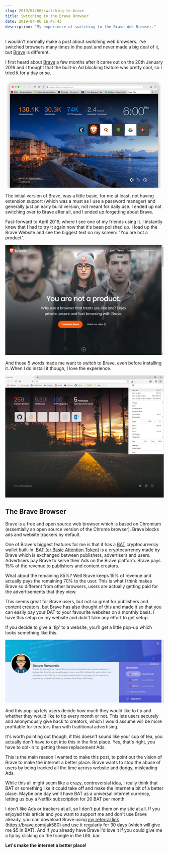 ```yaml
---
slug: 2019/04/06/switching-to-brave
title: Switching to the Brave Browser
date: 2019-04-06 16:47:43
description: "My experience of switching to the Brave Web Browser."
---
```

I wouldn't normally make a post about switching web browsers. I've switched browsers many times in the past and never made a big deal of it, but [Brave](https://brave.com/) is different.

I first heard about [Brave](https://brave.com/) a few months after it came out on the 20th January 2016 and I thought that the built-in Ad blocking feature was pretty cool, so I tried it for a day or so.

![Old Brave Browser](./2019-04-06-switching-to-brave/old-brave.png)

The initial version of Brave, was a little basic, for me at least, not having extension support (which was a must as I use a password manager) and generally just an early build version, not meant for daily use. I ended up not switching over to Brave after all, and I ended up forgetting about Brave.

Fast-forward to April 2019, where I see one of my friends using it. I instantly knew that I had to try it again now that it's been polished up. I load up the Brave Website and see the biggest text on my screen: "You are not a product".

![Brave Website](./2019-04-06-switching-to-brave/brave-site.png)

And those 5 words made me want to switch to Brave, even before installing it. When I do install it though, I love the experience.

![Current Brave Browser](./2019-04-06-switching-to-brave/new-brave.jpg)

## The Brave Browser

Brave is a free and open source web browser which is based on Chromium (essentially an open source version of the Chrome browser). Brave blocks ads and website trackers by default.

One of Brave's biggest features for me is that it has a [BAT](https://basicattentiontoken.org/) cryptocurrency wallet built-in. [BAT (or Basic Attention Token)](https://basicattentiontoken.org/) is a cryptocurrency made by Brave which is exchanged between publishers, advertisers and users. Advertisers pay Brave to serve their Ads on the Brave platform. Brave pays 15% of the revenue to publishers and content creators.

What about the remaining 85%? Well Brave keeps 15% of revenue and actually pays the remaining 70% to the user. This is what I think makes Brave so different from other browsers, users are actually getting paid for the advertisements that they view.

This seems great for Brave users, but not so great for publishers and content creators, but Brave has also thought of this and made it so that you can easily pay your DAT to your favourite websites on a monthly basis. I have this setup on my website and didn't take any effort to get setup.

If you decide to give a 'tip' to a website, you'll get a little pop-up which looks something like this.

![Brave Tip Banner](./2019-04-06-switching-to-brave/brave-banner.jpg)

And this pop-up lets users decide how much they would like to tip and whether they would like to tip every month or not. This lets users securely and anonymously give back to creators, which I would assume will be more profitable for creators than with traditional advertising.

It's worth pointing out though, if this doesn't sound like your cup of tea, you actually don't have to opt into this in the first place. Yes, that's right, you have to opt-in to getting these replacement Ads.

This is the main reason I wanted to make this post, to point out the vision of Brave to make the internet a better place. Brave wants to stop the abuse of users by being tracked all the time across website and dodgy, misleading Ads.

While this all might seem like a crazy, controversial idea, I really think that BAT or something like it could take off and make the internet a bit of a better place. Maybe one day we'll have BAT as a universal internet currency, letting us buy a Netflix subscription for 20 BAT per month.

I don't like Ads or trackers at all, so I don't put them on my site at all. If you enjoyed this article and you want to support me and don't use Brave already, you can download Brave using [my referral link (https://brave.com/jak580)](https://brave.com/jak580) and use it regularly for 30 days (which will give me $5 in BAT). And if you already have Brave I'd love it if you could give me a tip by clicking on the triangle in the URL bar.

**Let's make the internet a better place!**
